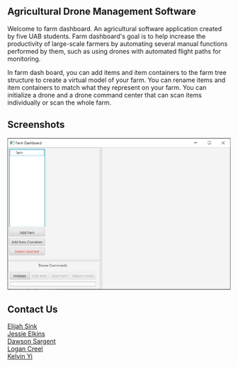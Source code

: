 ## Agricultural Drone Management Software
Welcome to farm dashboard. An agricultural software application created by five UAB students. 
Farm dashboard's goal is to help increase the productivity of large-scale farmers by automating 
several manual functions performed by them, such as using drones with automated flight paths for 
monitoring.

In farm dash board, you can add items and item containers to the farm tree structure 
to create a virtual model of your farm. You can rename items and item containers to match what 
they represent on your farm. You can initialize a drone and a drone command center that can scan 
items individually or scan the whole farm.  



## Screenshots
![](farmDashboard.JPG)

## Contact Us
[Elijah Sink](mailto:ejsink@uab.edu) <br>
[Jessie Elkins](mailto:jelkins3@uab.edu) <br>
[Dawson Sargent](mailto:dsar9901@uab.edu) <br>
[Logan Creel](mailto:loganrc@uab.edu) <br>
[Kelvin Yi](mailto:kyi@uab.edu)
